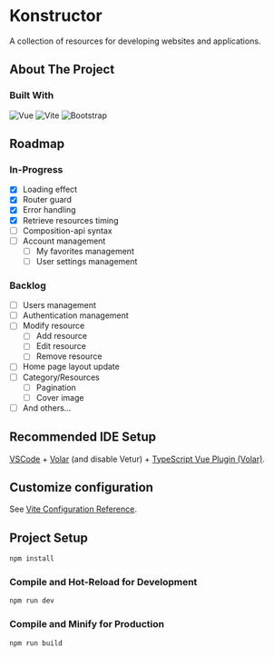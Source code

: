 # Konstructor

A collection of resources for developing websites and applications.

## About The Project

### Built With

![Vue](https://img.shields.io/badge/Vue.js-35495E?style=for-the-badge&logo=vuedotjs&logoColor=4FC08D)
![Vite](https://img.shields.io/badge/vite-%23646CFF.svg?style=for-the-badge&logo=vite&logoColor=white)
![Bootstrap](https://img.shields.io/badge/Bootstrap-563D7C?style=for-the-badge&logo=bootstrap&logoColor=white)

## Roadmap

### In-Progress

- [x] Loading effect
- [x] Router guard
- [x] Error handling
- [x] Retrieve resources timing
- [ ] Composition-api syntax
- [ ] Account management
  - [ ] My favorites management
  - [ ] User settings management

### Backlog

- [ ] Users management
- [ ] Authentication management
- [ ] Modify resource
  - [ ] Add resource
  - [ ] Edit resource
  - [ ] Remove resource
- [ ] Home page layout update
- [ ] Category/Resources
  - [ ] Pagination
  - [ ] Cover image
- [ ] And others...

## Recommended IDE Setup

[VSCode](https://code.visualstudio.com/) + [Volar](https://marketplace.visualstudio.com/items?itemName=Vue.volar) (and disable Vetur) + [TypeScript Vue Plugin (Volar)](https://marketplace.visualstudio.com/items?itemName=Vue.vscode-typescript-vue-plugin).

## Customize configuration

See [Vite Configuration Reference](https://vitejs.dev/config/).

## Project Setup

```sh
npm install
```

### Compile and Hot-Reload for Development

```sh
npm run dev
```

### Compile and Minify for Production

```sh
npm run build
```
